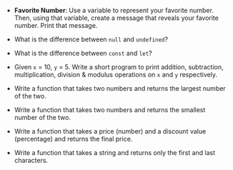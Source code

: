- **Favorite Number**: Use a variable to represent your favorite number. Then, using that variable, create a message that reveals your favorite number. Print that message.

- What is the difference between `null` and `undefined`?

- What is the difference between `const` and `let`?

- Given `x` = 10, `y` = 5. Write a short program to print addition, subtraction, multiplication, division & modulus operations on `x` and `y` respectively.

- Write a function that takes two numbers and returns the largest number of the two.

- Write a function that takes two numbers and returns the smallest number of the two.

- Write a function that takes a price (number) and a discount value (percentage) and returns the final price.

- Write a function that takes a string and returns only the first and last characters.

